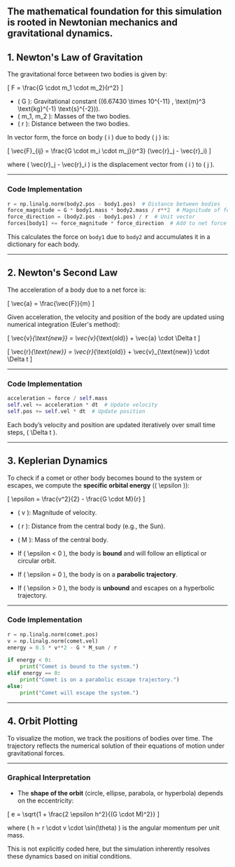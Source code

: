 The mathematical foundation for this simulation is rooted in Newtonian mechanics and gravitational dynamics.
---

## 1. **Newton's Law of Gravitation**

The gravitational force between two bodies is given by:

\[
F = \frac{G \cdot m_1 \cdot m_2}{r^2}
\]

- \( G \): Gravitational constant (\(6.67430 \times 10^{-11} \, \text{m}^3 \text{kg}^{-1} \text{s}^{-2}\)).
- \( m_1, m_2 \): Masses of the two bodies.
- \( r \): Distance between the two bodies.

In vector form, the force on body \( i \) due to body \( j \) is:

\[
\vec{F}_{ij} = \frac{G \cdot m_i \cdot m_j}{r^3} (\vec{r}_j - \vec{r}_i)
\]

where \( \vec{r}_j - \vec{r}_i \) is the displacement vector from \( i \) to \( j \).

---

### Code Implementation

```python
r = np.linalg.norm(body2.pos - body1.pos)  # Distance between bodies
force_magnitude = G * body1.mass * body2.mass / r**2  # Magnitude of force
force_direction = (body2.pos - body1.pos) / r  # Unit vector
forces[body1] += force_magnitude * force_direction  # Add to net force
```

This calculates the force on `body1` due to `body2` and accumulates it in a dictionary for each body.

---

## 2. **Newton's Second Law**

The acceleration of a body due to a net force is:

\[
\vec{a} = \frac{\vec{F}}{m}
\]

Given acceleration, the velocity and position of the body are updated using numerical integration (Euler's method):

\[
\vec{v}_{\text{new}} = \vec{v}_{\text{old}} + \vec{a} \cdot \Delta t
\]

\[
\vec{r}_{\text{new}} = \vec{r}_{\text{old}} + \vec{v}_{\text{new}} \cdot \Delta t
\]

---

### Code Implementation

```python
acceleration = force / self.mass
self.vel += acceleration * dt  # Update velocity
self.pos += self.vel * dt  # Update position
```

Each body’s velocity and position are updated iteratively over small time steps, \( \Delta t \).

---

## 3. **Keplerian Dynamics**

To check if a comet or other body becomes bound to the system or escapes, we compute the **specific orbital energy** (\( \epsilon \)):

\[
\epsilon = \frac{v^2}{2} - \frac{G \cdot M}{r}
\]

- \( v \): Magnitude of velocity.
- \( r \): Distance from the central body (e.g., the Sun).
- \( M \): Mass of the central body.

- If \( \epsilon < 0 \), the body is **bound** and will follow an elliptical or circular orbit.
- If \( \epsilon = 0 \), the body is on a **parabolic trajectory**.
- If \( \epsilon > 0 \), the body is **unbound** and escapes on a hyperbolic trajectory.

---

### Code Implementation

```python
r = np.linalg.norm(comet.pos)
v = np.linalg.norm(comet.vel)
energy = 0.5 * v**2 - G * M_sun / r

if energy < 0:
    print("Comet is bound to the system.")
elif energy == 0:
    print("Comet is on a parabolic escape trajectory.")
else:
    print("Comet will escape the system.")
```

---

## 4. **Orbit Plotting**

To visualize the motion, we track the positions of bodies over time. The trajectory reflects the numerical solution of their equations of motion under gravitational forces.

---

### Graphical Interpretation

- The **shape of the orbit** (circle, ellipse, parabola, or hyperbola) depends on the eccentricity:

\[
e = \sqrt{1 + \frac{2 \epsilon h^2}{(G \cdot M)^2}}
\]

where \( h = r \cdot v \cdot \sin(\theta) \) is the angular momentum per unit mass.

This is not explicitly coded here, but the simulation inherently resolves these dynamics based on initial conditions.

